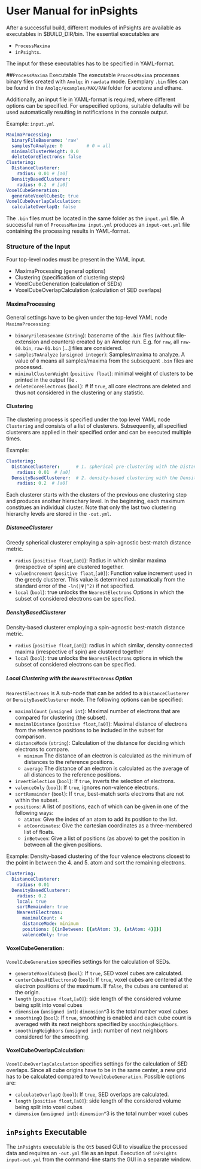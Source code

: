 # User Manual for inPsights
After a successful build, different modules of inPsights are available as executables in $BUILD_DIR/bin.
The essential executables are
* `ProcessMaxima`
* `inPsights`.

The input for these executables has to be specified in YAML-format.

##`ProcessMaxima`  Executable
The executable `ProcessMaxima` processes binary files created with `Amolqc` in `rawdata` mode.
Exemplary `.bin` files can be found in the `Amolqc/examples/MAX/RAW` folder for acetone and ethane.

Additionally, an input file in YAML-format is required, where different options can be specified. 
For unspecified options, suitable defaults will be used automatically resulting in notifications in the console output.

Example: `input.yml`
```yaml
MaximaProcessing:
  binaryFileBasename: 'raw'
  samplesToAnalyze: 0         # 0 = all
  minimalClusterWeight: 0.0
  deleteCoreElectrons: false
Clustering:
  DistanceClusterer:
    radius: 0.01 # [a0]
  DensityBasedClusterer:
    radius: 0.2  # [a0]
VoxelCubeGeneration:
  generateVoxelCubesQ: true
VoxelCubeOverlapCalculation:
  calculateOverlapQ: false
```

The `.bin` files must be located in the same folder as the `input.yml` file.
A successful run of `ProcessMaxima input.yml` produces an `input-out.yml` file containing the processing results in YAML-format.

### Structure of the Input
Four top-level nodes must be present in the YAML input.
* MaximaProcessing (general options)
* Clustering (specification of clustering steps)
* VoxelCubeGeneration (calculation of SEDs)
* VoxelCubeOverlapCalculation (calculation of SED overlaps)


#### MaximaProcessing
General settings have to be given under the top-level YAML node `MaximaProcessing`:
* `binaryFileBasename` (`string`): basename of the `.bin` files (without file-extension and counters) created by an Amolqc run.  E.g. for `raw`, all `raw-00.bin`, `raw-01.bin` [...] files are considered.
* `samplesToAnalyze` (`unsigned integer`): Samples/maxima to analyze. A value of `0` means all samples/maxima from the subsequent `.bin` files are processed.
* `minimalClusterWeight` (`positive float`): minimal weight of clusters to be printed in the output file .
* `deleteCoreElectrons` (`bool`):  # If `true`, all core electrons are deleted and thus not considered in the clustering or any statistic.

#### Clustering
The clustering process is specified under the top level YAML node `Clustering` and consists of a list of clusterers.
Subsequently, all specified clusterers are applied in their specified order and can be executed multiple times.

Example:
```yaml
Clustering:
  DistanceClusterer:      # 1. spherical pre-clustering with the DistanceClusterer and a small radius of 0.01 a0
    radius: 0.01  # [a0]
  DensityBasedClusterer:  # 2. density-based clustering with the DensityBasedClusterer and a radius of 0.2 a0
    radius: 0.2  # [a0]
```

Each clusterer starts with the clusters of the previous one clustering step and produces another hierachary level.
In the beginning, each maximum constitues an individual cluster. 
Note that only the last two clustering hierarchy levels are stored in the `-out.yml`.

##### DistanceClusterer
Greedy spherical clusterer employing a spin-agnostic best-match distance metric.
* `radius` (`positive float`,`[a0]`): Radius in which similar maxima (irrespective of spin) are clustered together.
* `valueIncrement`  (`positive float`,`[a0]`): Function value increment used in the greedy clusterer. This value is determined automatically from the standard error of the `-ln(|Ψ|^2)` if not specified.
* `local` (`bool`): true unlocks the `NearestElectrons` Options in which the subset of considered electrons can be specified.

##### DensityBasedClusterer
Density-based clusterer employing a spin-agnostic best-match distance metric.
* `radius` (`positive float`,`[a0]`): radius in which similar, density connected maxima (irrespective of spin) are clustered together
* `local` (`bool`): true unlocks the `NearestElectrons` options in which the subset of considered electrons can be specified.


##### Local Clustering with the `NearestElectrons` Option
`NearestElectrons` is A sub-node that can be added to a `DistanceClusterer` or `DensityBasedClusterer` node.
The following options can be specified:
* `maximalCount` (`unsigned int`): Maximal number of electrons that are compared for clustering (the subset).
* `maximalDistance` (`positive float`,`[a0]`): Maximal distance of electrons from the reference positions to be included in the subset for comparison.
* `distanceMode` (`string`): Calculation of the distance for deciding which electrons to compare.
    * `minimum` The distance of an electron is calculated as the minimum of distances to the reference positions.
    * `average` The distance of an electron is calculated as the average of all distances to the reference positions.
* `invertSelection` (`bool`): If `true`, inverts the selection of electrons.
* `valenceOnly` (`bool`): If `true`, ignores non-valence electrons.
* `sortRemainder` (`bool`): If `true`, best-match sorts electrons that are not within the subset.
* `positions`: A list of positions, each of which can be given in one of the following ways:
    * `atAtom`: Give the index of an atom to add its position to the list.
    * `atCoordinates`: Give the cartesian coordinates as a three-membered list of floats.
    * `inBetween`: Give a list of positions (as above) to get the position in between all the given positions. 

Example: Density-based clustering of the four valence electrons closest to the point in between the 4. and 5. atom and sort the remaining electrons.
```yaml
Clustering:
  DistanceClusterer:
    radius: 0.01
  DensityBasedClusterer:
    radius: 0.2
    local: true
    sortRemainder: true
    NearestElectrons:
      maximalCount: 4
      distanceMode: minimum
      positions: [{inBetween: [{atAtom: 3}, {atAtom: 4}]}]
      valenceOnly: true
```

#### VoxelCubeGeneration:
`VoxelCubeGeneration` specifies settings for the calculation of SEDs.
* `generateVoxelCubesQ` (`bool`): If `true`, SED voxel cubes are calculated.
* `centerCubesAtElectronsQ` (`bool`): If `true`, voxel cubes are centered at the electron positions of the maximum. If `false`, the cubes are centered at the origin. 
* `length` (`positive float`,`[a0]`):  side length of the considered volume being split into voxel cubes
* `dimension` (`unsigned int`): `dimension`^3 is the total number voxel cubes 
* `smoothingQ` (`bool`): If `true`, smoothing is enabled and each cube count is averaged with its next neighbors specified by `smoothingNeighbors`.
* ``smoothingNeighbors`` (`unsigned int`): number of next neighbors considered for the smoothing.

#### VoxelCubeOverlapCalculation:
`VoxelCubeOverlapCalculation` specifies settings for the calculation of SED overlaps. 
Since all cube origins have to be in the same center, a new grid has to be calculated compared to `VoxelCubeGeneration`. 
Possible options are:
* `calculateOverlapQ` (`bool`): If `true`, SED overlaps are calculated.
* `length` (`positive float`,`[a0]`):  side length of the considered volume being split into voxel cubes
* `dimension` (`unsigned int`): `dimension`^3 is the total number voxel cubes 

## `inPsights` Executable
The `inPsights` executable is the `Qt5` based GUI to visualize the processed data and requires an `-out.yml` file as an input.
Execution of `inPsights input-out.yml` from the command-line starts the GUI in a separate window.

